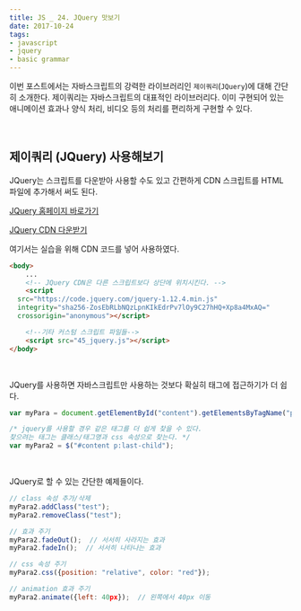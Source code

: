 ```yaml
---
title: JS _ 24. JQuery 맛보기
date: 2017-10-24
tags:
- javascript
- jquery
- basic grammar
---
```


이번 포스트에서는 자바스크립트의 강력한 라이브러리인 `제이쿼리`(`JQuery`)에 대해 간단히 소개한다. 제이쿼리는 자바스크립트의 대표적인 라이브러리다. 이미 구현되어 있는 애니메이션 효과나 양식 처리, 비디오 등의 처리를 편리하게 구현할 수 있다.

<br>

## 제이쿼리 (JQuery) 사용해보기

JQuery는 스크립트를 다운받아 사용할 수도 있고 간편하게 CDN 스크립트를 HTML 파일에 추가해서 써도 된다.

<a href="https://jquery.com/" target="_blank">JQuery 홈페이지 바로가기</a>

<a href="https://code.jquery.com/" target="_blank">JQuery CDN 다운받기</a>

여기서는 실습을 위해 CDN 코드를 넣어 사용하였다.

```html
<body>
    ...
    <!-- JQuery CDN은 다른 스크립트보다 상단에 위치시킨다. -->
    <script
  src="https://code.jquery.com/jquery-1.12.4.min.js"
  integrity="sha256-ZosEbRLbNQzLpnKIkEdrPv7lOy9C27hHQ+Xp8a4MxAQ="
  crossorigin="anonymous"></script>

    <!--기타 커스텀 스크립트 파일들-->
    <script src="45_jquery.js"></script>
</body>
```

<br>

JQuery를 사용하면 자바스크립트만 사용하는 것보다 확실히 태그에 접근하기가 더 쉽다.

```js
var myPara = document.getElementById("content").getElementsByTagName("p")[5];

/* jquery를 사용할 경우 같은 태그를 더 쉽게 찾을 수 있다.
찾으려는 태그는 클래스/태그명과 css 속성으로 찾는다. */
var myPara2 = $("#content p:last-child");
```

<br>

JQuery로 할 수 있는 간단한 예제들이다.

```js
// class 속성 추가/삭제
myPara2.addClass("test");
myPara2.removeClass("test");

// 효과 주기
myPara2.fadeOut();  // 서서히 사라지는 효과
myPara2.fadeIn();  // 서서히 나타나는 효과

// css 속성 주기
myPara2.css({position: "relative", color: "red"});

// animation 효과 주기
myPara2.animate({left: 40px});  // 왼쪽에서 40px 이동
```

<br>
